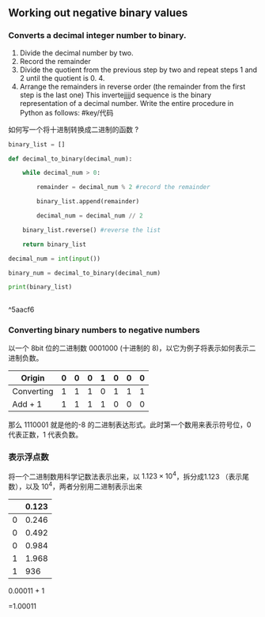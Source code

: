  
## Working out negative binary values

[](marginnote3app://note/587D69B2-21CE-411F-A555-AD0BCD1D591A)

### Converts a decimal integer number to binary.

1. Divide the decimal number by two.
2. Record the remainder
3. Divide the quotient from the previous step by two and repeat steps 1 and 2 until the quotient is 0. 4.
4. Arrange the remainders in reverse order (the remainder from the first step is the last one)
This invertejjjjd sequence is the binary representation of a decimal number.
Write the entire procedure in Python as follows:
#key/代码 

如何写一个将十进制转换成二进制的函数
?
```python
binary_list = []

def decimal_to_binary(decimal_num):

	while decimal_num > 0:

		remainder = decimal_num % 2 #record the remainder

		binary_list.append(remainder)

		decimal_num = decimal_num // 2

	binary_list.reverse() #reverse the list

	return binary_list

decimal_num = int(input())

binary_num = decimal_to_binary(decimal_num)

print(binary_list)
	
```

^5aacf6

### Converting binary numbers to negative numbers

以一个 8bit 位的二进制数 0001000 (十进制的 8)，以它为例子将表示如何表示二进制负数。

| Origin     | 0   | 0   | 0   | 1   | 0   | 0   | 0   |
| ---------- | --- | --- | --- | --- | --- | --- | --- |
| Converting | 1   | 1   | 1   | 0   | 1   | 1   | 1   |
| Add    + 1     |  1   |   1  |   1  |   1  |   0  |  0   |   0  |

那么 1110001 就是他的-8 的二进制表达形式。此时第一个数用来表示符号位，0 代表正数，1 代表负数。
### 表示浮点数

将一个二进制数用科学记数法表示出来，以 $1.123\times{10}^4$，拆分成1.123 （表示尾数），以及 $10^4$，两者分别用二进制表示出来

|  |   0.123  |
| ----- | --- |
|    0  |  0.246  |
 |  0   |   0.492
  |   0  | 0.984|
|1|1.968|
|1|936|

0.00011
+
1

=1.00011



